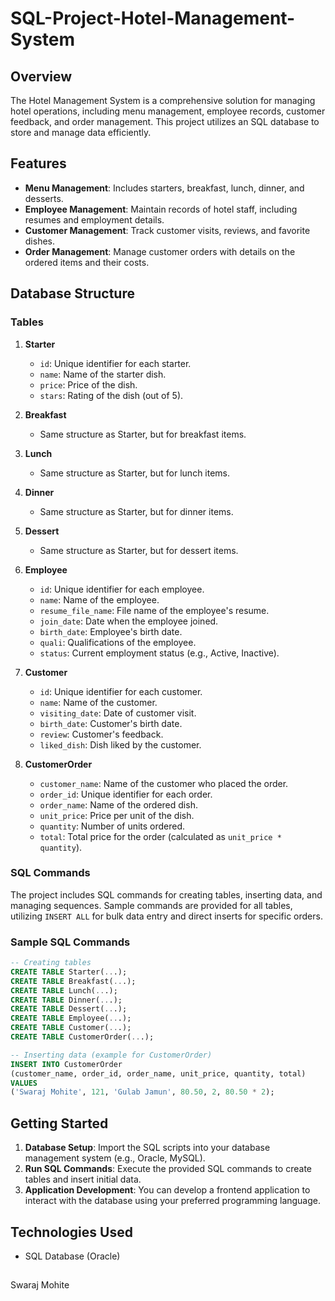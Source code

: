# SQL-Project-Hotel-Management-System

## Overview

The Hotel Management System is a comprehensive solution for managing hotel operations, including menu management, employee records, customer feedback, and order management. This project utilizes an SQL database to store and manage data efficiently.

## Features

- **Menu Management**: Includes starters, breakfast, lunch, dinner, and desserts.
- **Employee Management**: Maintain records of hotel staff, including resumes and employment details.
- **Customer Management**: Track customer visits, reviews, and favorite dishes.
- **Order Management**: Manage customer orders with details on the ordered items and their costs.

## Database Structure

### Tables

1. **Starter**
   - `id`: Unique identifier for each starter.
   - `name`: Name of the starter dish.
   - `price`: Price of the dish.
   - `stars`: Rating of the dish (out of 5).

2. **Breakfast**
   - Same structure as Starter, but for breakfast items.

3. **Lunch**
   - Same structure as Starter, but for lunch items.

4. **Dinner**
   - Same structure as Starter, but for dinner items.

5. **Dessert**
   - Same structure as Starter, but for dessert items.

6. **Employee**
   - `id`: Unique identifier for each employee.
   - `name`: Name of the employee.
   - `resume_file_name`: File name of the employee's resume.
   - `join_date`: Date when the employee joined.
   - `birth_date`: Employee's birth date.
   - `quali`: Qualifications of the employee.
   - `status`: Current employment status (e.g., Active, Inactive).

7. **Customer**
   - `id`: Unique identifier for each customer.
   - `name`: Name of the customer.
   - `visiting_date`: Date of customer visit.
   - `birth_date`: Customer's birth date.
   - `review`: Customer's feedback.
   - `liked_dish`: Dish liked by the customer.

8. **CustomerOrder**
   - `customer_name`: Name of the customer who placed the order.
   - `order_id`: Unique identifier for each order.
   - `order_name`: Name of the ordered dish.
   - `unit_price`: Price per unit of the dish.
   - `quantity`: Number of units ordered.
   - `total`: Total price for the order (calculated as `unit_price * quantity`).

### SQL Commands

The project includes SQL commands for creating tables, inserting data, and managing sequences. Sample commands are provided for all tables, utilizing `INSERT ALL` for bulk data entry and direct inserts for specific orders.

### Sample SQL Commands

```sql
-- Creating tables
CREATE TABLE Starter(...);
CREATE TABLE Breakfast(...);
CREATE TABLE Lunch(...);
CREATE TABLE Dinner(...);
CREATE TABLE Dessert(...);
CREATE TABLE Employee(...);
CREATE TABLE Customer(...);
CREATE TABLE CustomerOrder(...);

-- Inserting data (example for CustomerOrder)
INSERT INTO CustomerOrder 
(customer_name, order_id, order_name, unit_price, quantity, total) 
VALUES 
('Swaraj Mohite', 121, 'Gulab Jamun', 80.50, 2, 80.50 * 2);
```

## Getting Started

1. **Database Setup**: Import the SQL scripts into your database management system (e.g., Oracle, MySQL).
2. **Run SQL Commands**: Execute the provided SQL commands to create tables and insert initial data.
3. **Application Development**: You can develop a frontend application to interact with the database using your preferred programming language.

## Technologies Used

- SQL Database (Oracle)
  
##

Swaraj Mohite 

##
